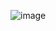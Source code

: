 ![image](https://user-images.githubusercontent.com/6880880/154887456-4eb549e6-d4ff-4609-af76-ba2c6d119dc0.png)
